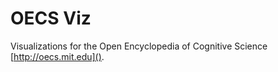 # OECS Viz

Visualizations for the Open Encyclopedia of Cognitive Science [http://oecs.mit.edu](). 

